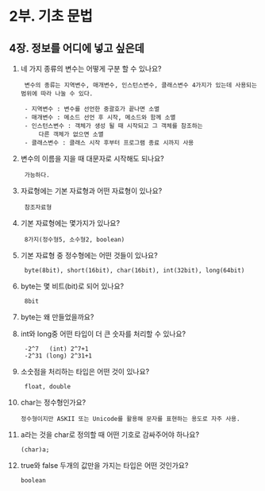# 2부. 기초 문법

##    4장. 정보를 어디에 넣고 싶은데

1. 네 가지 종류의 변수는 어떻게 구분 할 수 있나요?

        변수의 종류는 지역변수, 매개변수, 인스턴스변수, 클래스변수 4가지가 있는데 사용되는 범위에 따라 나눌 수 있다.

        - 지역변수 : 변수를 선언한 중괄호가 끝나면 소멸
        - 매개변수 : 메소드 선언 후 시작, 메소드와 함께 소멸
        - 인스턴스변수 : 객체가 생성 될 때 시작되고 그 객체를 참조하는 
            다른 객체가 없으면 소멸
        - 클래스변수 : 클래스 시작 후부터 프로그램 종료 시까지 사용

2. 변수의 이름을 지을 때 대문자로 시작해도 되나요?

        가능하다.

3. 자료형에는 기본 자료형과 어떤 자료형이 있나요?

        참조자료형

4. 기본 자료형에는 몇가지가 있나요?

        8가지(정수형5, 소수형2, boolean)

5. 기본 자료형 중 정수형에는 어떤 것들이 있나요?

        byte(8bit), short(16bit), char(16bit), int(32bit), long(64bit)

6. byte는 몇 비트(bit)로 되어 있나요?

        8bit

7. byte는 왜 만들었을까요?

8. int와 long중 어떤 타입이 더 큰 숫자를 처리할 수 있나요?

        -2^7   (int) 2^7+1
        -2^31 (long) 2^31+1

9. 소숫점을 처리하는 타입은 어떤 것이 있나요?

        float, double

10. char는 정수형인가요?

        정수형이지만 ASKII 또는 Unicode를 활용해 문자를 표현하는 용도로 자주 사용.

11. a라는 것을 char로 정의할 때 어떤 기호로 감싸주어야 하나요?

        (char)a;

12. true와 false 두개의 값만을 가지는 타입은 어떤 것인가요?

        boolean